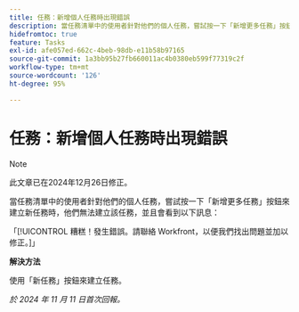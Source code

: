 ```yaml
---
title: 任務：新增個人任務時出現錯誤
description: 當任務清單中的使用者針對他們的個人任務，嘗試按一下「新增更多任務」按鈕來建立新任務時，他們無法建立該任務，並且會看到錯誤訊息。此問題有解決方法。
hidefromtoc: true
feature: Tasks
exl-id: afe057ed-662c-4beb-98db-e11b58b97165
source-git-commit: 1a3bb95b27fb660011ac4b0380eb599f77319c2f
workflow-type: tm+mt
source-wordcount: '126'
ht-degree: 95%

---
```


# 任務：新增個人任務時出現錯誤

>[!NOTE]
>
>此文章已在2024年12月26日修正。

當任務清單中的使用者針對他們的個人任務，嘗試按一下「新增更多任務」按鈕來建立新任務時，他們無法建立該任務，並且會看到以下訊息：

「[!UICONTROL 糟糕！發生錯誤。請聯絡 Workfront，以便我們找出問題並加以修正。]」

**解決方法**

使用「新任務」按鈕來建立任務。

_於 2024 年 11 月 11 日首次回報。_
